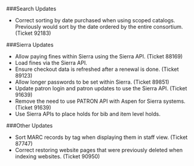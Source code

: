 ###Search Updates
- Correct sorting by date purchased when using scoped catalogs. Previously would sort by the date ordered by the entire consortium. (Ticket 92183)

###Sierra Updates
- Allow paying fines within Sierra using the Sierra API. (Ticket 88169)
- Load fines via the Sierra API. 
- Ensure checkout data is refreshed after a renewal is done. (Ticket 89123)
- Allow longer passwords to be set within Sierra. (Ticket 89851)
- Update patron login and patron updates to use the Sierra API. (Ticket 91639) 
- Remove the need to use PATRON API with Aspen for Sierra systems. (Ticket 91639)
- Use Sierra APIs to place holds for bib and item level holds. 

###Other Updates
- Sort MARC records by tag when displaying them in staff view. (Ticket 87747)
- Correct restoring website pages that were previously deleted when indexing websites. (Ticket 90950)